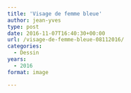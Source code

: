 ```yaml
---
title: 'Visage de femme bleue'
author: jean-yves
type: post
date: 2016-11-07T16:40:30+00:00
url: /visage-de-femme-bleue-08112016/
categories:
  - Dessin
years:
  - 2016
format: image

---
```

